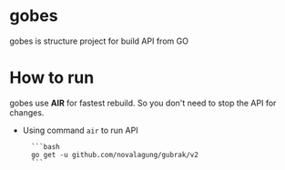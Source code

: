 # gobes
gobes is structure project for build API from GO


# How to run
gobes use **AIR** for fastest rebuild. So you don't need to stop the API for changes.

- Using command `air` to run API

        ```bash
        go get -u github.com/novalagung/gubrak/v2
        ```

